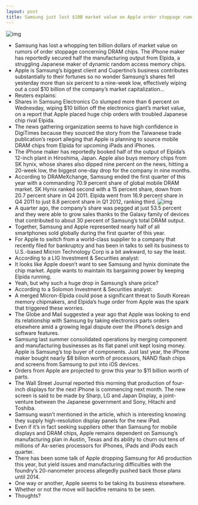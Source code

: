 ```yaml
---
layout: post
title: Samsung just lost $10B market value on Apple order stoppage rumor
---
```

![img](http://media.idownloadblog.com/wp-content/uploads/2012/05/Samsung-Electronics-shares-20120516.jpg)
* Samsung has lost a whopping ten billion dollars of market value on rumors of order stoppage concerning DRAM chips. The iPhone maker has reportedly secured half the manufacturing output from Elpida, a struggling Japanese maker of dynamic random access memory chips.
* Apple is Samsung’s biggest client and Cupertino’s business contributes substantially to their fortunes so no wonder Samsung’s shares fell yesterday more than six percent to a nine-week low, effectively wiping out a cool $10 billion of the company’s market capitalization…
* Reuters explains:
* Shares in Samsung Electronics Co slumped more than 6 percent on Wednesday, wiping $10 billion off the electronics giant’s market value, on a report that Apple placed huge chip orders with troubled Japanese chip rival Elpida.
* The news gathering organization seems to have high confidence in DigiTimes because they sourced the story from the Taiwanese trade publication’s report alleging that Apple is planning to source mobile DRAM chips from Elpida for upcoming iPads and iPhones.
* The iPhone maker has reportedly booked half of the output of Elpida’s 12-inch plant in Hiroshima, Japan. Apple also buys memory chips from SK hynix, whose shares also dipped nine percent on the news, hitting a 20-week low, the biggest one-day drop for the company in nine months.
* According to DRAMeXchange, Samsung ended the first quarter of this year with a commanding 70.9 percent share of global mobile DRAM market. SK Hynix ranked second with a 15 percent share, down from 20.7 percent share in Q4 2011. Elpida went from 16.9 percent share in Q4 2011 to just 8.8 percent share in Q1 2012, ranking third.
![img](http://media.idownloadblog.com/wp-content/uploads/2012/05/DRAMeXchange-rankings-Q12012.png)
* A quarter ago, the company’s share was pegged at just 53.5 percent and they were able to grow sales thanks to the Galaxy family of devices that contributed to about 30 percent of Samsung’s total DRAM output.
* Together, Samsung and Apple represented nearly half of all smartphones sold globally during the first quarter of this year.
* For Apple to switch from a world-class supplier to a company that recently filed for bankruptcy and has been in talks to sell its business to U.S.-based Micron Technology Corp is a bit awkward, to say the least.
* According to a LIG Investment & Securities analyst:
* It looks like Apple doesn’t want to see Samsung and hynix dominate the chip market. Apple wants to maintain its bargaining power by keeping Elpida running.
* Yeah, but why such a huge drop in Samsung’s share price?
* According to a Solomon Investment & Securities analyst:
* A merged Micron-Elpida could pose a significant threat to South Korean memory chipmakers, and Elpida’s huge order from Apple was the spark that triggered these worries.
* The Globe and Mail suggested a year ago that Apple was looking to end its relationship with Samsung by taking electronics parts orders elsewhere amid a growing legal dispute over the iPhone’s design and software features.
* Samsung last summer consolidated operations by merging component and manufacturing businesses as its flat panel unit kept losing money. Apple is Samsung’s top buyer of components. Just last year, the iPhone maker bought nearly $8 billion worth of processors, NAND flash chips and screens from Samsung to put into iOS devices.
* Orders from Apple are projected to grow this year to $11 billion worth of parts.
* The Wall Street Journal reported this morning that production of four-inch displays for the next iPhone is commencing next month. The new screen is said to be made by Sharp, LG and Japan Display, a joint-venture between the Japanese government and Sony, Hitachi and Toshiba.
* Samsung wasn’t mentioned in the article, which is interesting knowing they supply high-resolution display panels for the new iPad.
* Even if it’s in fact seeking suppliers other than Samsung for mobile displays and DRAM chips, Apple remains dependent on Samsung’s manufacturing plan in Austin, Texas and its ability to churn out tens of millions of Ax-series processors for iPhones, iPads and iPods each quarter.
* There has been some talk of Apple dropping Samsung for A6 production this year, but yield issues and manufacturing difficulties with the foundry’s 20-nanometer process allegedly pushed back those plans until 2014.
* One way or another, Apple seems to be taking its business elsewhere.
* Whether or not the move will backfire remains to be seen.
* Thoughts?

